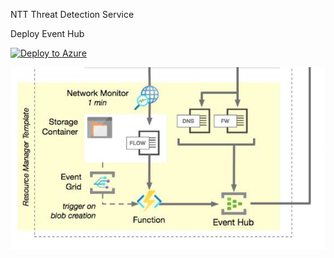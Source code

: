 NTT Threat Detection Service


Deploy Event Hub

[![Deploy to Azure](https://aka.ms/deploytoazurebutton)](https://portal.azure.com/#create/Microsoft.Template/uri/https%3A%2F%2Fciswebtemplates.blob.core.windows.net%2Ftemplates%2FazureDeploy.json)



![Topology](images/topology.png)





